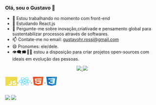 ### Olá, sou o Gustavo 👋


- 🔭 Estou trabalhando no momento com front-end
- 🌱 Estudando React.js 
- 💬 Pergumte-me sobre inovação,criativade e pensamento global para sustentabilizar processos através de softwares.
- 📫 Contate-me no email: gustavohr.rossi@gmail.com
- 😄 Pronomes: ele/dele.
- 👁‍🗨🗯💭😀 estou a disposição para criar projetos open-sources com ideais em evolução das pessoas.


<div align="center">
  <a href="https://github.com/gustavo7-7-7">
  <img height="180em" src="https://github-readme-stats.vercel.app/api?username=gustavo7-7-7&show_icons=true&theme=great-gatsby&include_all_commits=true&count_private=true"/>
  <img height="180em" src="https://github-readme-stats.vercel.app/api/top-langs/?username=gustavo7-7-7&layout=compact&langs_count=7&theme=ayu-mirage"/>
</div>
<div style="display: inline_block"><br>
  <img align="center" alt="Gu-Js" height="30" width="40" src="https://raw.githubusercontent.com/devicons/devicon/master/icons/javascript/javascript-plain.svg">
  <img align="center" alt="Gu-React" height="30" width="40" src="https://raw.githubusercontent.com/devicons/devicon/master/icons/react/react-original.svg">
  <img align="center" alt="Gu-HTML" height="30" width="40" src="https://raw.githubusercontent.com/devicons/devicon/master/icons/html5/html5-original.svg">
  <img align="center" alt="Gu-CSS" height="30" width="40" src="https://raw.githubusercontent.com/devicons/devicon/master/icons/css3/css3-original.svg">
</div>
  
  ##
 
<div> 
  <a href = "mailto:gustavohr.rossi@gmail.com"><img src="https://img.shields.io/badge/-Gmail-%23333?style=for-the-badge&logo=gmail&logoColor=white" target="_blank"></a>
  <a href="https://www.linkedin.com/in/gustavo-henrique-rossi-546552242" target="_blank"><img src="https://img.shields.io/badge/-LinkedIn-%230077B5?style=for-the-badge&logo=linkedin&logoColor=white" target="_blank"></a> 
 
</div>
